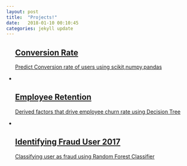 ```yaml
---
layout: post
title:  "Projects!"
date:   2018-01-10 00:10:45
categories: jekyll update
---
```

 <div class="portfolio-contant">
                <ul id="portfolio-contant-active">
                    <!--li class="mix Data"-->
                      <a href="https://github.com/ishashah28/Conversion-Rate" target="_blank">
                        <!--img src="{{ site.baseurl }}/blog/wk_signal_waves_05.png" alt=""-->
                        <div class="overly">
                          <div class="position-center">
                            <h2>Conversion Rate</h2>
                            <p> Predict Conversion rate of users using scikit,numpy,pandas </p>
                          </div>
                        </div>
                      </a>
                  <!--/li-->
                  <li class="mix Data">
                      <a href="https://github.com/ishashah28/Employee-Retention" target="_blank">
                        <img src="{{ site.baseurl }}/blog/wk_mesh_03.jpg" alt="">
                        <div class="overly">
                          <div class="position-center">
                            <h2>Employee Retention</h2>
                            <p>Derived factors that drive employee churn rate using Decision Tree </p>
                          </div>
                        </div>
                      </a>
                  </li>                      
                  <li class="mix Hackathon">
                    <a href="https://github.com/ishashah28/Datascienceprojects" target="_blank">
                      <img src="{{ site.baseurl }}/blog/wk_Spiral_06.jpg" alt="">
                      <div class="overly">
                        <div class="position-center">
                          <h2>Identifying Fraud User 2017</h2>
                          <p> Classifying user as fraud using Random Forest Classifier</p>
                        </div>
                      </div>
                    </a>
                  </li>
                  </ul>
                </div>
             </div>
          </div>
        </div>
    </div>
</section>
 
          
